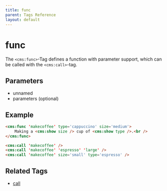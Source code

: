 ```yaml
---
title: func
parent: Tags Reference
layout: default
---
```


# func
The `<cms:func>`-Tag defines a function with parameter support, which can be called with the  `<cms:call>`-tag.

## Parameters

* unnamed
* parameters (optional)

## Example

```html
<cms:func 'makecoffee' type='cappuccino' size='medium'>
    Making a <cms:show size /> cup of <cms:show type />.<br />
</cms:func>

<cms:call 'makecoffee' />
<cms:call 'makecoffee' 'espresso' 'large' />
<cms:call 'makecoffee' size='small' type='espresso' />
```


## Related Tags

* [call](./call.html)